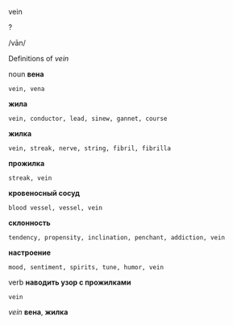 vein

?

/vān/

Definitions of _vein_

noun
**вена**

    vein, vena
**жила**

    vein, conductor, lead, sinew, gannet, course
**жилка**

    vein, streak, nerve, string, fibril, fibrilla
**прожилка**

    streak, vein
**кровеносный сосуд**

    blood vessel, vessel, vein
**склонность**

    tendency, propensity, inclination, penchant, addiction, vein
**настроение**

    mood, sentiment, spirits, tune, humor, vein

verb
**наводить узор с прожилками**

    vein

_vein_
**вена**, **жилка**